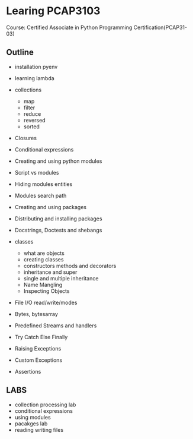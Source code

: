 # Learing PCAP3103

Course: Certified Associate in Python Programming Certification(PCAP31-03)

## Outline

- installation pyenv

- learning lambda

- collections
  - map
  - filter
  - reduce
  - reversed
  - sorted

- Closures
- Conditional expressions
- Creating and using python modules
- Script vs modules
- Hiding modules entities
- Modules search path
- Creating and using packages
- Distributing and installing packages
- Docstrings, Doctests and shebangs
- classes
  - what are objects
  - creating classes
  - constructors methods and decorators
  - inheritance and super
  - single and multiple inheritance
  - Name Mangling
  - Inspecting Objects
- File I/O read/write/modes
- Bytes, bytesarray
- Predefined Streams and handlers
- Try Catch Else Finally
- Raising Exceptions
- Custom Exceptions
- Assertions

## LABS

- collection processing lab
- conditional expressions
- using modules
- pacakges lab
- reading writing files
